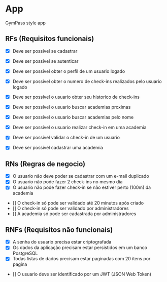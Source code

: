 # App

GymPass style app

## RFs (Requisitos funcionais)

- [x] Deve ser possível se cadastrar
- [x] Deve ser possível se autenticar
- [x] Deve ser possível obter o perfil de um usuario logado
- [x] Deve ser possível obter o numero de check-ins realizados pelo usuario logado
- [x] Deve ser possível o usuario obter seu historico de check-ins
- [x] Deve ser possível o usuario buscar academias proximas
- [x] Deve ser possível o usuario buscar academias pelo nome
- [x] Deve ser possível o usuario realizar check-in em uma academia
- [x] Deve ser possível validar o check-in de um usuario
- [x] Deve ser possível cadastrar uma academia


## RNs (Regras de negocio)

- [x] O usuario não deve poder se cadastrar com um e-mail duplicado
- [x] O usuario não pode fazer 2 check-ins no mesmo dia
- [x] O usuario não pode fazer check-in se não estiver perto (100m) da academia
- [] O check-in só  pode ser validado até 20 minutos após criado
- [] O check-in só  pode ser validado por administradores
- [] A academia só  pode ser cadastrada por administradores 

## RNFs (Requisitos não funcionais)

- [x] A senha do usuario precisa estar criptografada
- [x] Os dados da aplicação precisam estar persistidos em um banco PostgreSQL
- [x] Todas listas de dados precisam estar paginadas com 20 itens por pagina
- [] O usuario deve ser identificado por um JWT (JSON Web Token)
